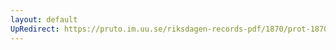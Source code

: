```yaml
---
layout: default
UpRedirect: https://pruto.im.uu.se/riksdagen-records-pdf/1870/prot-1870--fk--128/prot-1870--fk--128_001.pdf
---
```


